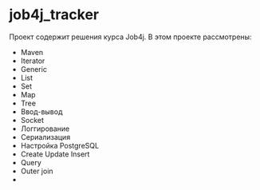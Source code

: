 # job4j_tracker

Проект содержит решения курса Job4j.
В этом проекте рассмотрены:
- Maven
- Iterator
- Generic
- List
- Set
- Map
- Tree
- Ввод-вывод
- Socket
- Логгирование
- Сериализация
- Настройка PostgreSQL
- Create Update Insert
- Query
- Outer join
- 